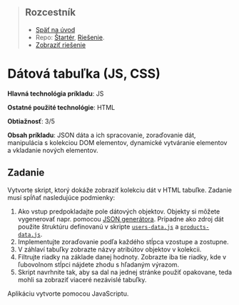 <div class="hidden">

> ## Rozcestník
> - [Späť na úvod](../../README.md)
> - Repo: [Štartér](/../../tree/main/js-a-css/jstable), [Riešenie](/../../tree/solution/js-a-css/jstable).
> - [Zobraziť riešenie](riesenie.md)
</div>

# Dátová tabuľka (JS, CSS)
<div class="info"> 

**Hlavná technológia príkladu**: JS

**Ostatné použité technológie**: HTML

**Obtiažnosť**: 3/5

**Obsah príkladu**: JSON dáta a ich spracovanie, zoraďovanie dát, manipulácia s kolekciou DOM elementov, dynamické vytváranie elementov a vkladanie nových elementov.
</div>

## Zadanie

Vytvorte skript, ktorý dokáže zobraziť kolekciu dát v HTML tabuľke. Zadanie musí spĺňať nasledujúce podmienky:

1. Ako vstup predpokladajte pole dátových objektov. Objekty si môžete vygenerovať napr. pomocou
   [JSON generátora](https://www.json-generator.com/). Prípadne ako zdroj dát použite štruktúru definovanú v
   skripte [`users-data.js`](users-data.js) a  [`products-data.js`](products-data.js).
1. Implementujte zoraďovanie podľa každého stĺpca vzostupe a zostupne.
2. V záhlaví tabuľky zobrazte názvy atribútov objektov v kolekcii.
3. Filtrujte riadky na základe danej hodnoty. Zobrazte iba tie riadky, kde v ľubovolnom stĺpci nájdete zhodu s hľadaným
   výrazom.
4. Skript navrhnite tak, aby sa dal na jednej stránke použiť opakovane, teda mohli sa zobraziť viaceré nezávislé tabuľky.

Aplikáciu vytvorte pomocou JavaScriptu.


